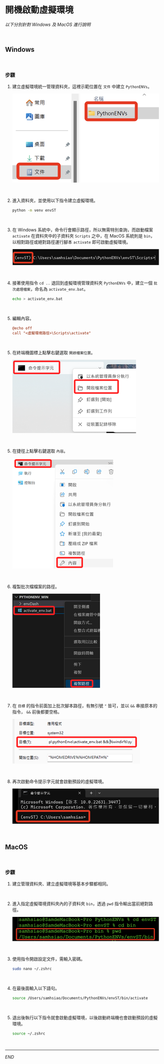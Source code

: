 # 開機啟動虛擬環境

_以下分別針對 Windows 及 MacOS 進行說明_

<br>

## Windows

<br>

### 步驟

1. 建立虛擬環境統一管理資料夾，這裡示範位置在 `文件` 中建立 `PythonENVs`。

    ![](images/img_29.png)

<br>

2. 進入資料夾，並使用以下指令建立虛擬環境。

    ```bash
    python -m venv envST
    ```

<br>

3. 在 Windows 系統中，命令行會顯示路徑，所以無需特別查詢，而啟動檔案 `activate` 在資料夾中的子資料夾 `Scripts` 之中，在 MacOS 系統則是 `bin`，以相對路徑或絕對路徑運行腳本 `activate` 即可啟動虛擬環境。

    ![](images/img_30.png)

<br>

4. 接著使用指令 `cd ..` 退回到虛擬環境管理資料夾 `PythonENVs` 中，建立一個 `批次處理檔案`，命名為 `activate_env.bat`。

    ```bash
    echo > activate_env.bat
    ```

<br>

5. 編輯內容。

    ```ini
    @echo off
    call "<虛擬環境路徑>\Scripts\activate"
    ```

<br>

5. 在終端機圖標上點擊右鍵選取 `開啟檔案位置`。

    ![](images/img_10.png) 

<br>

5. 在捷徑上點擊右鍵選取 `內容`。

    ![](images/img_11.png)

<br>

6. 複製批次檔檔案的路徑。

    ![](images/img_12.png)

<br>

7. 在 `目標` 的指令前面加上批次腳本路徑，有無引號 `"` 皆可，並以 `&&` 串接原本的指令， `&&` 前後都要空格。

    ![](images/img_13.png)

<br>

8. 再次啟動命令提示字元就會啟動預設的虛擬環境。

    ![](images/img_14.png)

<br>

## MacOS

<br>

### 步驟

1. 建立管理資料夾、建立虛擬環境等基本步驟都相同。

<br>

2. 進入指定虛擬環境資料夾內的子資料夾 `bin`，透過 `pwd` 指令輸出當前絕對路徑。

    ![](images/img_31.png)

<br>

3. 使用指令開啟設定文件，需輸入密碼。

    ```bash
    sudo nano ~/.zshrc
    ```

<br>

4. 在最後面輸入以下語句。

    ```bash
    source /Users/samhsiao/Documents/PythonENVs/envST/bin/activate
    ```

<br>

5. 退出後執行以下指令就會啟動虛擬環境，以後啟動終端機也會啟動預設的虛擬環境。

    ```bash
    source ~/.zshrc
    ```

<br>

---

_END_